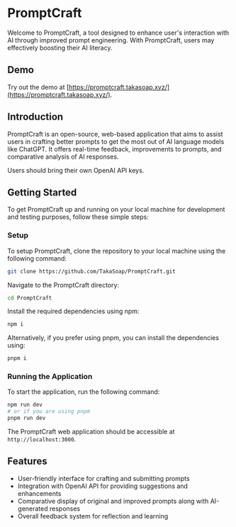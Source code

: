 # PromptCraft

Welcome to PromptCraft, a tool designed to enhance user's interaction with AI through improved prompt engineering. With PromptCraft, users may effectively boosting their AI literacy.

## Demo

Try out the demo at [https://promptcraft.takasoap.xyz/](https://promptcraft.takasoap.xyz/).

## Introduction

PromptCraft is an open-source, web-based application that aims to assist users in crafting better prompts to get the most out of AI language models like ChatGPT. It offers real-time feedback, improvements to prompts, and comparative analysis of AI responses.

Users should bring their own OpenAI API keys.

## Getting Started

To get PromptCraft up and running on your local machine for development and testing purposes, follow these simple steps:

### Setup

To setup PromptCraft, clone the repository to your local machine using the following command:

```bash
git clone https://github.com/TakaSoap/PromptCraft.git
```

Navigate to the PromptCraft directory:

```bash
cd PromptCraft
```

Install the required dependencies using npm:

```bash
npm i
```

Alternatively, if you prefer using pnpm, you can install the dependencies using:

```bash
pnpm i
```

### Running the Application

To start the application, run the following command:

```bash
npm run dev
# or if you are using pnpm
pnpm run dev
```

The PromptCraft web application should be accessible at `http://localhost:3000`.

## Features

- User-friendly interface for crafting and submitting prompts
- Integration with OpenAI API for providing suggestions and enhancements
- Comparative display of original and improved prompts along with AI-generated responses
- Overall feedback system for reflection and learning